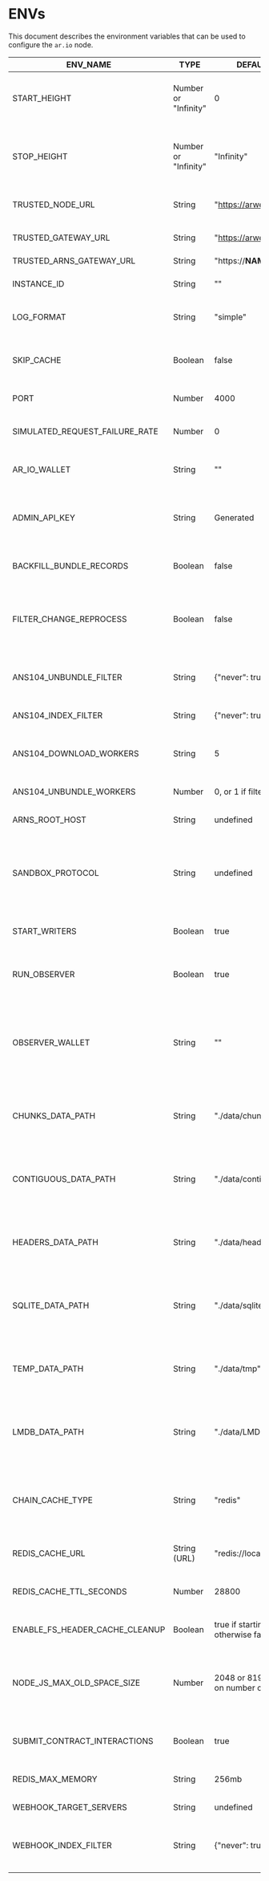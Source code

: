 # ENVs
This document describes the environment variables that can be used to configure the `ar.io` node.

| ENV_NAME                       | TYPE                 | DEFAULT_VALUE                                      | DESCRIPTION                                                                                                                     |
|--------------------------------|----------------------|----------------------------------------------------|---------------------------------------------------------------------------------------------------------------------------------|
| START_HEIGHT                   | Number or "Infinity" | 0                                                  | Starting block height for node synchronization (0 = start from the beginning)                                                   |
| STOP_HEIGHT                    | Number or "Infinity" | "Infinity"                                         | Stop block height for node synchronization (Infinity = keep syncing until stopped)                                              |
| TRUSTED_NODE_URL               | String               | "https://arweave.net"                              | Arweave node to use for fetching data                                                                                           |
| TRUSTED_GATEWAY_URL            | String               | "https://arweave.net"                              | Arweave node to use for proxying requests                                                                                       |
| TRUSTED_ARNS_GATEWAY_URL       | String               | "https://__NAME__.arweave.dev"                     | ArNS gateway                                                                                                                    |
| INSTANCE_ID                    | String               | ""                                                 | Adds an "INSTANCE_ID" field to output logs                                                                                      |
| LOG_FORMAT                     | String               | "simple"                                           | Sets the format of output logs, accepts "simple" and "json"                                                                     |
| SKIP_CACHE                     | Boolean              | false                                              | If true, skips the local cache and always fetches headers from the node                                                         |
| PORT                           | Number               | 4000                                               | ar.io node exposed port number                                                                                                  |
| SIMULATED_REQUEST_FAILURE_RATE | Number               | 0                                                  | Number from 0 to 1, representing the probability of a request failing                                                           |
| AR_IO_WALLET                   | String               | ""                                                 | Arweave wallet address used for staking and rewards                                                                             |
| ADMIN_API_KEY                  | String               | Generated                                          | API key used for admin API requests (if not set, it's generated and logged into the console)                                    |
| BACKFILL_BUNDLE_RECORDS        | Boolean              | false                                              | If true, ar.io node will start indexing missing bundles                                                                         |
| FILTER_CHANGE_REPROCESS        | Boolean              | false                                              | If true, all indexed bundles will be reprocessed with the new filters (you can use this when you change the filters)            |
| ANS104_UNBUNDLE_FILTER         | String               | {"never": true}                                    | Only bundles compliant with this filter will be unbundled                                                                       |
| ANS104_INDEX_FILTER            | String               | {"never": true}                                    | Only bundles compliant with this filter will be indexed                                                                         |
| ANS104_DOWNLOAD_WORKERS        | String               | 5                                                  | Sets the number of ANS-104 bundles to attempt to download in parallel                                                           |
| ANS104_UNBUNDLE_WORKERS        | Number               | 0, or 1 if filters are set                         | Sets the number of workers used to handle unbundling                                                                            |
| ARNS_ROOT_HOST                 | String               | undefined                                          | Domain name for ArNS host                                                                                                       |
| SANDBOX_PROTOCOL               | String               | undefined                                          | Protocol setting in process of creating sandbox domain in ArNS (ARNS_ROOT_HOST needs to be set for this env to have any effect) |
| START_WRITERS                  | Boolean              | true                                               | If true, start indexing blocks, tx, ANS104 bundles                                                                              |
| RUN_OBSERVER                   | Boolean              | true                                               | If true, runs the Observer alongside the gateway to generate Network compliance reports                                         |
| OBSERVER_WALLET                | String               | "<example>"                                        | The public wallet address of the wallet being used to sign report upload transactions and contract interactions for Observer    |
| CHUNKS_DATA_PATH               | String               | "./data/chunks"                                    | Sets the location for chunked data to be saved. If omitted, chunked data will be stored in the `data` directory                 |
| CONTIGUOUS_DATA_PATH           | String               | "./data/contiguous"                                | Sets the location for contiguous data to be saved. If omitted, contiguous data will be stored in the `data` directory           |
| HEADERS_DATA_PATH              | String               | "./data/headers"                                   | Sets the location for header data to be saved. If omitted, header data will be stored in the `data` directory                   |
| SQLITE_DATA_PATH               | String               | "./data/sqlite"                                    | Sets the location for sqlite indexed data to be saved. If omitted, sqlite data will be stored in the `data` directory           |
| TEMP_DATA_PATH                 | String               | "./data/tmp"                                       | Sets the location for temporary data to be saved. If omitted, temporary data will be stored in the `data` directory             |
| LMDB_DATA_PATH                 | String               | "./data/LMDB"                                      | Sets the location for LMDB data to be saved. If omitted, LMDB data will be stored in the `data` directory                       |
| CHAIN_CACHE_TYPE               | String               | "redis"                                            | Sets the method for caching chain data, defaults redis if gateway is started with docker-compose, otherwise defaults to LMDB    |
| REDIS_CACHE_URL                | String (URL)         | "redis://localhost:6379"                           | URL of Redis database to be used for caching                                                                                    |
| REDIS_CACHE_TTL_SECONDS        | Number               | 28800                                              | TTL value for Redis cache, defaults to 8 hours (28800 seconds)                                                                  |
| ENABLE_FS_HEADER_CACHE_CLEANUP | Boolean              | true if starting with docker, otherwise false      | If true, periodically deletes cached header data                                                                                |
| NODE_JS_MAX_OLD_SPACE_SIZE     | Number               | 2048 or 8192, depending on number of workers       | Sets the memory limit, in Megabytes, for NodeJs. Default value is 2048 if using less than 2 unbundle workers, otherwise 8192    |
| SUBMIT_CONTRACT_INTERACTIONS   | Boolean              | true                                               | If true, Observer will submit its generated reports to the ar.io Network                                                        |
| REDIS_MAX_MEMORY               | String               | 256mb                                              | Sets the max memory allocated to Redis                                                                                          |
| WEBHOOK_TARGET_SERVERS         | String               | undefined                                          | Target servers for webhooks                                                                                                     |
| WEBHOOK_INDEX_FILTER           | String               | {"never": true}                                    | Only emit webhooks for transactions and data items compliant with this filter                                                   |
